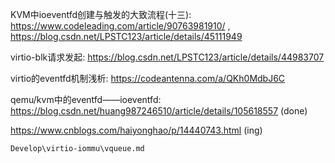 
KVM中ioeventfd创建与触发的大致流程(十三): https://www.codeleading.com/article/90763981910/ , https://blog.csdn.net/LPSTC123/article/details/45111949

virtio-blk请求发起: https://blog.csdn.net/LPSTC123/article/details/44983707

virtio的eventfd机制浅析: https://codeantenna.com/a/QKh0MdbJ6C

qemu/kvm中的eventfd——ioeventfd: https://blog.csdn.net/huang987246510/article/details/105618557 (done)

https://www.cnblogs.com/haiyonghao/p/14440743.html (ing)

`Develop\virtio-iommu\vqueue.md`

